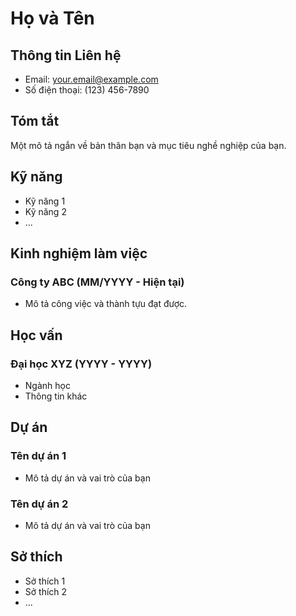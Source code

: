# Họ và Tên

## Thông tin Liên hệ
- Email: your.email@example.com
- Số điện thoại: (123) 456-7890
 
## Tóm tắt
Một mô tả ngắn về bản thân bạn và mục tiêu nghề nghiệp của bạn.

## Kỹ năng
- Kỹ năng 1
- Kỹ năng 2
- ...

## Kinh nghiệm làm việc
### Công ty ABC (MM/YYYY - Hiện tại)
- Mô tả công việc và thành tựu đạt được.

## Học vấn
### Đại học XYZ (YYYY - YYYY)
- Ngành học
- Thông tin khác

## Dự án
### Tên dự án 1
- Mô tả dự án và vai trò của bạn
### Tên dự án 2
- Mô tả dự án và vai trò của bạn

## Sở thích
- Sở thích 1
- Sở thích 2
- ...
